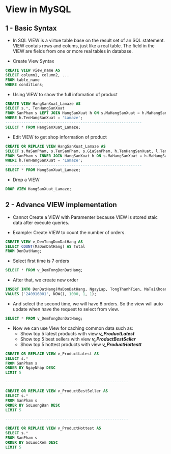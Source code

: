 # View in MySQL

## 1 - Basic Syntax
* In SQL VIEW is a virtue table base on the result set of an SQL statement. VIEW contais rows and colums, just like a real table. The field in the VIEW are fields from one or more real tables in database.

* Create View Syntax

```sql
CREATE VIEW view_name AS
SELECT column1, column2, ...
FROM table_name
WHERE conditions;
```

* Using VIEW to show the full infomation of product 

```sql
CREATE VIEW HangSanXuat_Lamaze AS
SELECT s.*, TenHangSanXuat
FROM SanPham s LEFT JOIN HangSanXuat h ON s.MaHangSanXuat = h.MaHangSanXuat
WHERE h.TenHangSanXuat = 'Lamaze';
------------------------------------------------------------
SELECT * FROM HangSanXuat_Lamaze;
```

* Edit VIEW to get shop information of product

```sql
CREATE OR REPLACE VIEW HangSanXuat_Lamaze AS
SELECT s.MaSanPham, s.TenSanPham, s.GiaSanPham, h.TenHangSanXuat, l.TenLoaiSanPham
FROM SanPham s INNER JOIN HangSanXuat h ON s.MaHangSanXuat = h.MaHangSanXuat INNER JOIN LoaiSanPham l ON s.MaLoaiSanPham = l.MaLoaiSanPham
WHERE h.TenHangSanXuat = 'Lamaze';
------------------------------------------------------------
SELECT * FROM HangSanXuat_Lamaze;
```

* Drop a VIEW 

```sql
DROP VIEW HangSanXuat_Lamaze; 
```
## 2 - Advance VIEW implementation

* Cannot Create a VIEW with Paramenter because VIEW is stored staic data after execute queries.

* Example: Create VIEW to count the number of orders.

```sql
CREATE VIEW v_DemTongDonDatHang AS
SELECT COUNT(MaDonDatHang) AS Total
FROM DonDatHang;
```

* Select first time is 7 orders
```sql
SELECT * FROM v_DemTongDonDatHang;
```

* After that, we create new order
```sql
INSERT INTO DonDatHang(MaDonDatHang, NgayLap, TongThanhTien, MaTaiKhoan, MaTinhTrang) 
VALUES ('240916001', NOW(), 1000, 1, 1);
```

* And select the second time, we will have 8 orders. So the view will auto update when have the request to select from view.
```sql
SELECT * FROM v_DemTongDonDatHang;
```

* Now we can use View for caching common data such as:
    * Show top 5 latest products with view ***v_ProductLatest***
    * Show top 5 best sellers with view ***v_ProductBestSeller***
    * Show top 5 hottest products with view ***v_ProductHottestt***

```sql
CREATE OR REPLACE VIEW v_ProductLatest AS
SELECT s.*
FROM SanPham s
ORDER BY NgayNhap DESC
LIMIT 5

------------------------------------------------------

CREATE OR REPLACE VIEW v_ProductBestSeller AS
SELECT s.*
FROM SanPham s
ORDER BY SoLuongBan DESC
LIMIT 5

------------------------------------------------------

CREATE OR REPLACE VIEW v_ProductHottest AS
SELECT s.*
FROM SanPham s
ORDER BY SoLuocXem DESC
LIMIT 5
```
